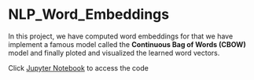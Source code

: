 # NLP_Word_Embeddings

In this project, we have computed word embeddings for that we have implement a famous model called the <strong>Continuous Bag of Words (CBOW)</strong> model and finally ploted and visualized the learned word vectors.

Click [Jupyter Notebook](https://github.com/aprasad13/NLP_Word_Embeddings/blob/master/Word_Embeddings.ipynb) to access the code
